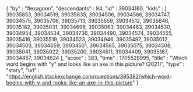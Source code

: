{
  "by" : "flexagoon",
  "descendants" : 94,
  "id" : 39034160,
  "kids" : [ 39035853, 39034519, 39035835, 39034506, 39034566, 39034747, 39034575, 39035706, 39035713, 39035559, 39034512, 39035646, 39035182, 39035031, 39034696, 39035063, 39034463, 39034530, 39034954, 39034534, 39034736, 39034490, 39034574, 39034555, 39035416, 39035519, 39034523, 39034946, 39035497, 39035012, 39034503, 39034659, 39034501, 39034565, 39035075, 39034508, 39035041, 39035022, 39035200, 39034511, 39034409, 39035187, 39034457, 39034624 ],
  "score" : 383,
  "time" : 1705528995,
  "title" : "Which word begins with \"y\" and looks like an axe in this picture? (2021)",
  "type" : "story",
  "url" : "https://english.stackexchange.com/questions/395382/which-word-begins-with-y-and-looks-like-an-axe-in-this-picture"
}
